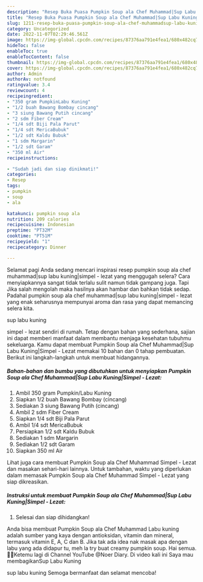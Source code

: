```yaml
---
description: "Resep Buka Puasa Pumpkin Soup ala Chef Muhammad|Sup Labu Kuning|Simpel - Lezat, Lezat Sekali"
title: "Resep Buka Puasa Pumpkin Soup ala Chef Muhammad|Sup Labu Kuning|Simpel - Lezat, Lezat Sekali"
slug: 1211-resep-buka-puasa-pumpkin-soup-ala-chef-muhammadsup-labu-kuningsimpel-lezat-lezat-sekali
category: Uncategorized
date: 2022-11-07T02:29:46.561Z
image: https://img-global.cpcdn.com/recipes/87376aa791e4fea1/680x482cq70/pumpkin-soup-ala-chef-muhammadsup-labu-kuningsimpel-lezat-foto-resep-utama.jpg
hideToc: false
enableToc: true
enableTocContent: false
thumbnail: https://img-global.cpcdn.com/recipes/87376aa791e4fea1/680x482cq70/pumpkin-soup-ala-chef-muhammadsup-labu-kuningsimpel-lezat-foto-resep-utama.jpg
cover: https://img-global.cpcdn.com/recipes/87376aa791e4fea1/680x482cq70/pumpkin-soup-ala-chef-muhammadsup-labu-kuningsimpel-lezat-foto-resep-utama.jpg
author: Admin
authorAv: notfound
ratingvalue: 3.4
reviewcount: 4
recipeingredient:
- "350 gram PumpkinLabu Kuning"
- "1/2 buah Bawang Bombay cincang"
- "3 siung Bawang Putih cincang"
- "2 sdm Fiber Cream"
- "1/4 sdt Biji Pala Parut"
- "1/4 sdt MericaBubuk"
- "1/2 sdt Kaldu Bubuk"
- "1 sdm Margarin"
- "1/2 sdt Garam"
- "350 ml Air"
recipeinstructions:

- "Sudah jadi dan siap dinikmati!"
categories:
- Resep
tags:
- pumpkin
- soup
- ala

katakunci: pumpkin soup ala 
nutrition: 209 calories
recipecuisine: Indonesian
preptime: "PT32M"
cooktime: "PT51M"
recipeyield: "1"
recipecategory: Dinner

---
```



Selamat pagi Anda sedang mencari inspirasi resep pumpkin soup ala chef muhammad|sup labu kuning|simpel - lezat yang menggugah selera? Cara menyiapkannya sangat tidak terlalu sulit namun tidak gampang juga. Tapi Jika salah mengolah maka hasilnya akan hambar dan bahkan tidak sedap. Padahal pumpkin soup ala chef muhammad|sup labu kuning|simpel - lezat yang enak seharusnya mempunyai aroma dan rasa yang dapat memancing selera kita.

sup labu kuning

simpel - lezat sendiri di rumah. Tetap dengan bahan yang sederhana, sajian ini dapat memberi manfaat dalam membantu menjaga kesehatan tubuhmu sekeluarga. Kamu dapat membuat Pumpkin Soup ala Chef Muhammad|Sup Labu Kuning|Simpel - Lezat memakai 10 bahan dan 0 tahap pembuatan. Berikut ini langkah-langkah untuk membuat hidangannya.

<!--inarticleads1-->

##### Bahan-bahan dan bumbu yang dibutuhkan untuk menyiapkan Pumpkin Soup ala Chef Muhammad|Sup Labu Kuning|Simpel - Lezat:

1. Ambil 350 gram Pumpkin/Labu Kuning
1. Siapkan 1/2 buah Bawang Bombay (cincang)
1. Sediakan 3 siung Bawang Putih (cincang)
1. Ambil 2 sdm Fiber Cream
1. Siapkan 1/4 sdt Biji Pala Parut
1. Ambil 1/4 sdt MericaBubuk
1. Persiapkan 1/2 sdt Kaldu Bubuk
1. Sediakan 1 sdm Margarin
1. Sediakan 1/2 sdt Garam
1. Siapkan 350 ml Air


Lihat juga cara membuat Pumpkin Soup ala Chef Muhammad Simpel - Lezat dan masakan sehari-hari lainnya. Untuk tambahan, waktu yang diperlukan dalam memasak Pumpkin Soup ala Chef Muhammad Simpel - Lezat yang siap dikreasikan. 

<!--inarticleads2-->

##### Instruksi untuk membuat Pumpkin Soup ala Chef Muhammad|Sup Labu Kuning|Simpel - Lezat:


1. Selesai dan siap dihidangkan!

Anda bisa membuat Pumpkin Soup ala Chef Muhammad Labu kuning adalah sumber yang kaya dengan antioksidan, vitamin dan mineral, termasuk vitamin E, A, C dan B. Jika tak ada idea nak masak apa dengan labu yang ada didapur tu, meh la try buat creamy pumpkin soup. Hai semua.🙏😊Ketemu lagi di Channel YouTube @Noer Diary. Di video kali ini Saya mau membagikanSup Labu Kuning 

sup labu kuning Semoga bermanfaat dan selamat mencoba!

